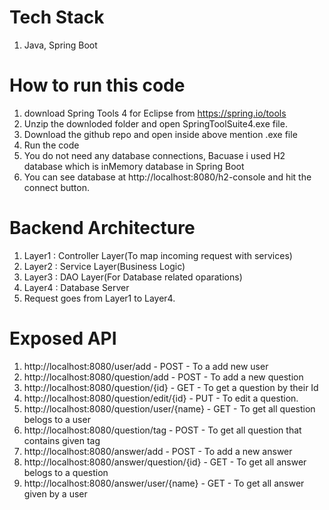 # Tech Stack
1. Java, Spring Boot

# How to run this code
1. download Spring Tools 4 for Eclipse from https://spring.io/tools
2. Unzip the downloded folder and open SpringToolSuite4.exe file. 
3. Download the github repo and open inside above mention .exe file
4. Run the code
5. You do not need any database connections, Bacuase i used H2 database which is inMemory database in Spring Boot
6. You can see database at http://localhost:8080/h2-console and hit the connect button.  

# Backend Architecture
1. Layer1 : Controller Layer(To map incoming request with services)
2. Layer2 : Service Layer(Business Logic)
3. Layer3 : DAO Layer(For Database related oparations)
4. Layer4 : Database Server
5. Request goes from Layer1 to Layer4.

# Exposed API
1. http://localhost:8080/user/add   - POST   - To a add new user
2. http://localhost:8080/question/add - POST - To add a new question
3. http://localhost:8080/question/{id}  - GET - To get a question by their Id
4. http://localhost:8080/question/edit/{id} - PUT - To edit a question.
5. http://localhost:8080/question/user/{name} - GET - To get all question belogs to a user
6. http://localhost:8080/question/tag - POST - To get all question that contains given tag
6. http://localhost:8080/answer/add  - POST - To add a new answer
7. http://localhost:8080/answer/question/{id}  - GET - To get all answer belogs to a question
8. http://localhost:8080/answer/user/{name} - GET - To get all answer given by a user